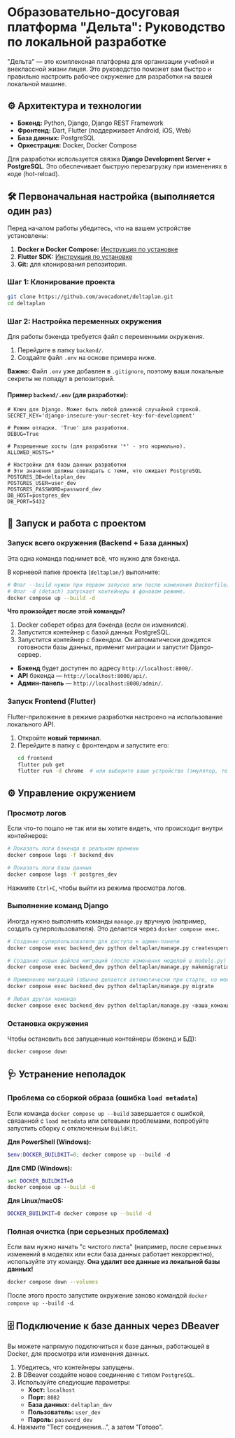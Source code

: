 # **Образовательно-досуговая платформа "Дельта": Руководство по локальной разработке**

"Дельта" — это комплексная платформа для организации учебной и внеклассной жизни лицея. Это руководство поможет вам быстро и правильно настроить рабочее окружение для разработки на вашей локальной машине.

## **⚙️ Архитектура и технологии**

*   **Бэкенд:** Python, Django, Django REST Framework
*   **Фронтенд:** Dart, Flutter (поддерживает Android, iOS, Web)
*   **База данных:** PostgreSQL
*   **Оркестрация:** Docker, Docker Compose

Для разработки используется связка **Django Development Server + PostgreSQL**. Это обеспечивает быструю перезагрузку при изменениях в коде (hot-reload).

## **🛠️ Первоначальная настройка (выполняется один раз)**

Перед началом работы убедитесь, что на вашем устройстве установлены:
1.  **Docker и Docker Compose:** [Инструкция по установке](https://docs.docker.com/get-docker/)
2.  **Flutter SDK:** [Инструкция по установке](https://flutter.dev/docs/get-started/install)
3.  **Git:** для клонирования репозитория.

### Шаг 1: Клонирование проекта

```bash
git clone https://github.com/avocadonet/deltaplan.git
cd deltaplan
```

### Шаг 2: Настройка переменных окружения

Для работы бэкенда требуется файл с переменными окружения.

1.  Перейдите в папку `backend/`.
2.  Создайте файл `.env` на основе примера ниже.

**Важно:** Файл `.env` уже добавлен в `.gitignore`, поэтому ваши локальные секреты не попадут в репозиторий.

#### **Пример `backend/.env` (для разработки):**

```dotenv
# Ключ для Django. Может быть любой длинной случайной строкой.
SECRET_KEY='django-insecure-your-secret-key-for-development'

# Режим отладки. 'True' для разработки.
DEBUG=True

# Разрешенные хосты (для разработки '*' - это нормально).
ALLOWED_HOSTS=*

# Настройки для базы данных разработки
# Эти значения должны совпадать с теми, что ожидает PostgreSQL
POSTGRES_DB=deltaplan_dev
POSTGRES_USER=user_dev
POSTGRES_PASSWORD=password_dev
DB_HOST=postgres_dev
DB_PORT=5432
```

## **🚀 Запуск и работа с проектом**

### Запуск всего окружения (Backend + База данных)

Эта одна команда поднимет всё, что нужно для бэкенда.

В корневой папке проекта (`deltaplan/`) выполните:
```bash
# Флаг --build нужен при первом запуске или после изменения Dockerfile/зависимостей.
# Флаг -d (detach) запускает контейнеры в фоновом режиме.
docker compose up --build -d
```
**Что произойдет после этой команды?**
1.  Docker соберет образ для бэкенда (если он изменился).
2.  Запустится контейнер с базой данных PostgreSQL.
3.  Запустится контейнер с бэкендом. Он автоматически дождется готовности базы данных, применит миграции и запустит Django-сервер.

*   **Бэкенд** будет доступен по адресу `http://localhost:8000/`.
*   **API** бэкенда — `http://localhost:8000/api/`.
*   **Админ-панель** — `http://localhost:8000/admin/`.

### Запуск Frontend (Flutter)

Flutter-приложение в режиме разработки настроено на использование локального API.

1.  Откройте **новый терминал**.
2.  Перейдите в папку с фронтендом и запустите его:
    ```bash
    cd frontend
    flutter pub get
    flutter run -d chrome  # или выберите ваше устройство (эмулятор, телефон и т.д.)
    ```

## **⚙️ Управление окружением**

### Просмотр логов

Если что-то пошло не так или вы хотите видеть, что происходит внутри контейнеров:
```bash
# Показать логи бэкенда в реальном времени
docker compose logs -f backend_dev

# Показать логи базы данных
docker compose logs -f postgres_dev
```
Нажмите `Ctrl+C`, чтобы выйти из режима просмотра логов.

### Выполнение команд Django

Иногда нужно выполнить команды `manage.py` вручную (например, создать суперпользователя). Это делается через `docker compose exec`.

```bash
# Создание суперпользователя для доступа к админ-панели
docker compose exec backend_dev python deltaplan/manage.py createsuperuser

# Создание новых файлов миграций (после изменения моделей в models.py)
docker compose exec backend_dev python deltaplan/manage.py makemigrations

# Применение миграций (обычно делается автоматически при старте, но можно и вручную)
docker compose exec backend_dev python deltaplan/manage.py migrate

# Любая другая команда
docker compose exec backend_dev python deltaplan/manage.py <ваша_команда>
```

### Остановка окружения

Чтобы остановить все запущенные контейнеры (бэкенд и БД):
```bash
docker compose down
```

## **🩺 Устранение неполадок**

### Проблема со сборкой образа (ошибка `load metadata`)
Если команда `docker compose up --build` завершается с ошибкой, связанной с `load metadata` или сетевыми проблемами, попробуйте запустить сборку с отключенным `BuildKit`.

**Для PowerShell (Windows):**
```powershell
$env:DOCKER_BUILDKIT=0; docker compose up --build -d
```
**Для CMD (Windows):**
```cmd
set DOCKER_BUILDKIT=0
docker compose up --build -d
```
**Для Linux/macOS:**
```bash
DOCKER_BUILDKIT=0 docker compose up --build -d
```

### Полная очистка (при серьезных проблемах)

Если вам нужно начать "с чистого листа" (например, после серьезных изменений в моделях или если база данных работает некорректно), используйте эту команду. **Она удалит все данные из локальной базы данных!**

```bash
docker compose down --volumes
```
После этого просто запустите окружение заново командой `docker compose up --build -d`.

## **🗄️ Подключение к базе данных через DBeaver**

Вы можете напрямую подключиться к базе данных, работающей в Docker, для просмотра или изменения данных.

1.  Убедитесь, что контейнеры запущены.
2.  В DBeaver создайте новое соединение с типом `PostgreSQL`.
3.  Используйте следующие параметры:
    *   **Хост:** `localhost`
    *   **Порт:** `8082`
    *   **База данных:** `deltaplan_dev`
    *   **Пользователь:** `user_dev`
    *   **Пароль:** `password_dev`
4.  Нажмите "Тест соединения...", а затем "Готово".